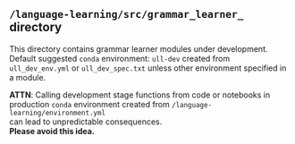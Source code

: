 ## `/language-learning/src/grammar_learner_` directory

This directory contains grammar learner modules under development.  
Default suggested `conda` environment: `ull-dev` created from `ull_dev_env.yml` 
or `ull_dev_spec.txt` unless other environment specified in a module.

**ATTN**: Calling development stage functions from code or notebooks 
in production `conda` environment created from `/language-learning/environment.yml`  
can lead to unpredictable consequences.  
**Please avoid this idea.**  